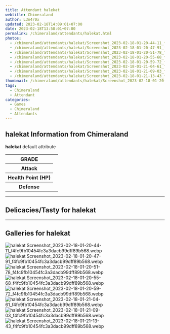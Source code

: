 ```yaml
---
title: Attendant halekat
webtitle: Chimeraland
author: L3n4r0x
updated: 2023-02-18T14:09:01+07:00
date: 2023-02-18T13:58:01+07:00
permalink: /chimeraland/attendants/halekat.html
photos:
  - /chimeraland/attendants/halekat/Screenshot_2023-02-18-01-20-44-11_f4fc9fb10454fc3a3dacb99dff89b568.webp
  - /chimeraland/attendants/halekat/Screenshot_2023-02-18-01-20-47-91_f4fc9fb10454fc3a3dacb99dff89b568.webp
  - /chimeraland/attendants/halekat/Screenshot_2023-02-18-01-20-51-78_f4fc9fb10454fc3a3dacb99dff89b568.webp
  - /chimeraland/attendants/halekat/Screenshot_2023-02-18-01-20-55-68_f4fc9fb10454fc3a3dacb99dff89b568.webp
  - /chimeraland/attendants/halekat/Screenshot_2023-02-18-01-20-59-72_f4fc9fb10454fc3a3dacb99dff89b568.webp
  - /chimeraland/attendants/halekat/Screenshot_2023-02-18-01-21-04-61_f4fc9fb10454fc3a3dacb99dff89b568.webp
  - /chimeraland/attendants/halekat/Screenshot_2023-02-18-01-21-09-03_f4fc9fb10454fc3a3dacb99dff89b568.webp
  - /chimeraland/attendants/halekat/Screenshot_2023-02-18-01-21-13-43_f4fc9fb10454fc3a3dacb99dff89b568.webp
thumbnail: /chimeraland/attendants/halekat/Screenshot_2023-02-18-01-20-44-11_f4fc9fb10454fc3a3dacb99dff89b568.webp
tags:
  - Chimeraland
  - Attendant
categories:
  - Games
  - Chimeraland
  - Attendants
---
```


<section id="bootstrap-wrapper"><link rel="stylesheet" href="https://rawcdn.githack.com/dimaslanjaka/Web-Manajemen/bb6505ea081a75a7c845f65fb9d939276931c82f/css/bootstrap-4.5-wrapper.css"/><h2>halekat Information from Chimeraland</h2><p><b>halekat</b> default attribute <table><tr><th>GRADE</th><td></td></tr><tr><th>Attack</th><td></td></tr><tr><th>Health Point (HP)</th><td></td></tr><tr><th>Defense</th><td></td></tr></table></p><hr/><h2>Delicacies/Tasty for halekat</h2><hr/><div id="gallery"><h2>Galleries for halekat</h2><div class="row"><div class="col-lg-6 col-12"><img src="/chimeraland/attendants/halekat/Screenshot_2023-02-18-01-20-44-11_f4fc9fb10454fc3a3dacb99dff89b568.webp" alt="halekat Screenshot_2023-02-18-01-20-44-11_f4fc9fb10454fc3a3dacb99dff89b568.webp"/></div><div class="col-lg-6 col-12"><img src="/chimeraland/attendants/halekat/Screenshot_2023-02-18-01-20-47-91_f4fc9fb10454fc3a3dacb99dff89b568.webp" alt="halekat Screenshot_2023-02-18-01-20-47-91_f4fc9fb10454fc3a3dacb99dff89b568.webp"/></div><div class="col-lg-6 col-12"><img src="/chimeraland/attendants/halekat/Screenshot_2023-02-18-01-20-51-78_f4fc9fb10454fc3a3dacb99dff89b568.webp" alt="halekat Screenshot_2023-02-18-01-20-51-78_f4fc9fb10454fc3a3dacb99dff89b568.webp"/></div><div class="col-lg-6 col-12"><img src="/chimeraland/attendants/halekat/Screenshot_2023-02-18-01-20-55-68_f4fc9fb10454fc3a3dacb99dff89b568.webp" alt="halekat Screenshot_2023-02-18-01-20-55-68_f4fc9fb10454fc3a3dacb99dff89b568.webp"/></div><div class="col-lg-6 col-12"><img src="/chimeraland/attendants/halekat/Screenshot_2023-02-18-01-20-59-72_f4fc9fb10454fc3a3dacb99dff89b568.webp" alt="halekat Screenshot_2023-02-18-01-20-59-72_f4fc9fb10454fc3a3dacb99dff89b568.webp"/></div><div class="col-lg-6 col-12"><img src="/chimeraland/attendants/halekat/Screenshot_2023-02-18-01-21-04-61_f4fc9fb10454fc3a3dacb99dff89b568.webp" alt="halekat Screenshot_2023-02-18-01-21-04-61_f4fc9fb10454fc3a3dacb99dff89b568.webp"/></div><div class="col-lg-6 col-12"><img src="/chimeraland/attendants/halekat/Screenshot_2023-02-18-01-21-09-03_f4fc9fb10454fc3a3dacb99dff89b568.webp" alt="halekat Screenshot_2023-02-18-01-21-09-03_f4fc9fb10454fc3a3dacb99dff89b568.webp"/></div><div class="col-lg-6 col-12"><img src="/chimeraland/attendants/halekat/Screenshot_2023-02-18-01-21-13-43_f4fc9fb10454fc3a3dacb99dff89b568.webp" alt="halekat Screenshot_2023-02-18-01-21-13-43_f4fc9fb10454fc3a3dacb99dff89b568.webp"/></div></div></div></section>